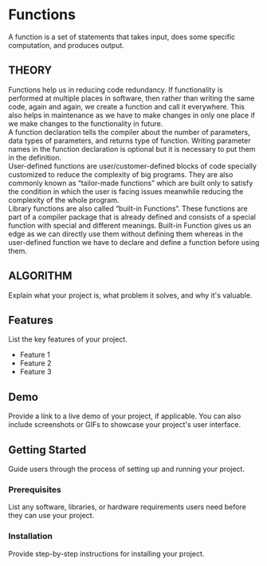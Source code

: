 # Functions
A function is a set of statements that takes input, does some specific computation, and produces output.

## THEORY
Functions help us in reducing code redundancy. If functionality is performed at multiple places in software, then rather than writing the same code, again and again, we create a function and call it everywhere. This also helps in maintenance as we have to make changes in only one place if we make changes to the functionality in future.<br>
A function declaration tells the compiler about the number of parameters, data types of parameters, and returns type of function. Writing parameter names in the function declaration is optional but it is necessary to put them in the definition.<br>
User-defined functions are user/customer-defined blocks of code specially customized to reduce the complexity of big programs. They are also commonly known as “tailor-made functions” which are built only to satisfy the condition in which the user is facing issues meanwhile reducing the complexity of the whole program.<br>
Library functions are also called “built-in Functions“. These functions are part of a compiler package that is already defined and consists of a special function with special and different meanings. Built-in Function gives us an edge as we can directly use them without defining them whereas in the user-defined function we have to declare and define a function before using them. <br>

## ALGORITHM

Explain what your project is, what problem it solves, and why it's valuable.

## Features

List the key features of your project.

- Feature 1
- Feature 2
- Feature 3

## Demo

Provide a link to a live demo of your project, if applicable. You can also include screenshots or GIFs to showcase your project's user interface.

## Getting Started

Guide users through the process of setting up and running your project.

### Prerequisites

List any software, libraries, or hardware requirements users need before they can use your project. 

### Installation

Provide step-by-step instructions for installing your project.

